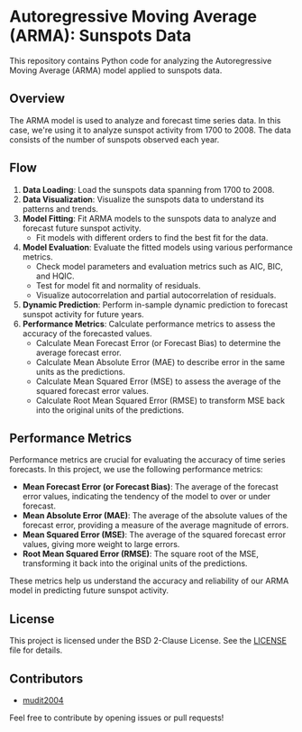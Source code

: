 # Autoregressive Moving Average (ARMA): Sunspots Data

This repository contains Python code for analyzing the Autoregressive Moving Average (ARMA) model applied to sunspots data. 

## Overview
The ARMA model is used to analyze and forecast time series data. In this case, we're using it to analyze sunspot activity from 1700 to 2008. The data consists of the number of sunspots observed each year.

## Flow
1. **Data Loading**: Load the sunspots data spanning from 1700 to 2008.
2. **Data Visualization**: Visualize the sunspots data to understand its patterns and trends.
3. **Model Fitting**: Fit ARMA models to the sunspots data to analyze and forecast future sunspot activity. 
    - Fit models with different orders to find the best fit for the data.
4. **Model Evaluation**: Evaluate the fitted models using various performance metrics.
    - Check model parameters and evaluation metrics such as AIC, BIC, and HQIC.
    - Test for model fit and normality of residuals.
    - Visualize autocorrelation and partial autocorrelation of residuals.
5. **Dynamic Prediction**: Perform in-sample dynamic prediction to forecast sunspot activity for future years.
6. **Performance Metrics**: Calculate performance metrics to assess the accuracy of the forecasted values.
    - Calculate Mean Forecast Error (or Forecast Bias) to determine the average forecast error.
    - Calculate Mean Absolute Error (MAE) to describe error in the same units as the predictions.
    - Calculate Mean Squared Error (MSE) to assess the average of the squared forecast error values.
    - Calculate Root Mean Squared Error (RMSE) to transform MSE back into the original units of the predictions.

## Performance Metrics
Performance metrics are crucial for evaluating the accuracy of time series forecasts. In this project, we use the following performance metrics:
- **Mean Forecast Error (or Forecast Bias)**: The average of the forecast error values, indicating the tendency of the model to over or under forecast.
- **Mean Absolute Error (MAE)**: The average of the absolute values of the forecast error, providing a measure of the average magnitude of errors.
- **Mean Squared Error (MSE)**: The average of the squared forecast error values, giving more weight to large errors.
- **Root Mean Squared Error (RMSE)**: The square root of the MSE, transforming it back into the original units of the predictions.

These metrics help us understand the accuracy and reliability of our ARMA model in predicting future sunspot activity.

## License
This project is licensed under the BSD 2-Clause License. See the [LICENSE](LICENSE) file for details.

## Contributors
- [mudit2004](https://github.com/mudit2004)

Feel free to contribute by opening issues or pull requests!
